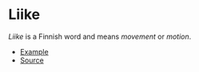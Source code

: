 # Liike
*Liike* is a Finnish word and means *movement* or *motion*.

- [Example](https://pakastin.github.io/Liike/)
- [Source](https://github.com/pakastin/Liike/blob/master/src/index.js)
